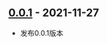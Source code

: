## [0.0.1](https://github.com/lerdertre/bilibili_cover_download/releases/tag/v0.0.1) - 2021-11-27

- 发布0.0.1版本
